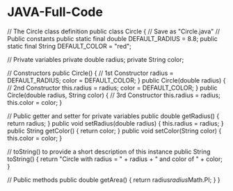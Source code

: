 # JAVA-Full-Code

// The Circle class definition
public class Circle {    // Save as "Circle.java"
   // Public constants
   public static final double DEFAULT_RADIUS = 8.8;
   public static final String DEFAULT_COLOR  = "red";

   // Private variables
   private double radius;
   private String color;

   // Constructors
   public Circle() {                   // 1st Constructor
      radius = DEFAULT_RADIUS;
      color  = DEFAULT_COLOR;
   }
   public Circle(double radius) {      // 2nd Constructor
      this.radius = radius;
      color = DEFAULT_COLOR;
   }
   public Circle(double radius, String color) { // 3rd Constructor
      this.radius = radius;
      this.color = color;
   }

   // Public getter and setter for private variables
   public double getRadius() {
      return radius;
   }
   public void setRadius(double radius) {
      this.radius = radius;
   }
   public String getColor() {
      return color;
   }
   public void setColor(String color) {
      this.color = color;
   }

   // toString() to provide a short description of this instance
   public String toString() {
      return "Circle with radius = " + radius + " and color of " + color;
   }

   // Public methods
   public double getArea() {
      return radius*radius*Math.PI;
   }
}


